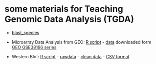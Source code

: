 some materials for Teaching Genomic Data Analysis (TGDA)
========================================================


- [blast_species](blast_species/blast_practical_species.html)


- Microarray Data Analysis from GEO: [R script](microarray/microarray_analysis.r) - [data](microarray/datos/GSE38196_series_matrix.txt) downloaded form [GEO GSE38196 series](http://www.ncbi.nlm.nih.gov/geo/query/acc.cgi?acc=GSE38196)

- Western Blot: [R script](western/analysis_western.r) - [rawdata](western/datos/cuantificaciones_originales.xls) - [clean data](western/datos/cuantificaciones_modificadas.xls) - [CSV format](western/datos/csvs.zip)


<!--
RID: VZ8HRCTX015
-->
